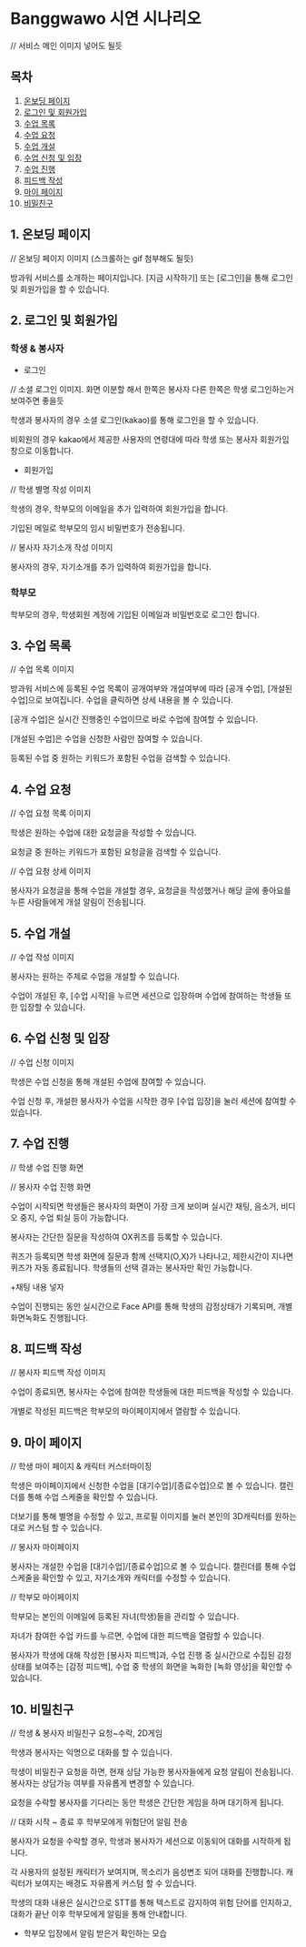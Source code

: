 # Banggwawo 시연 시나리오

// 서비스 메인 이미지 넣어도 될듯

## 목차
1. [온보딩 페이지](#1-온보딩-페이지)
2. [로그인 및 회원가입](#2-로그인-및-회원가입)
3. [수업 목록](#3-수업-목록)
4. [수업 요청](#4-수업-요청)
5. [수업 개설](#5-수업-개설)
6. [수업 신청 및 입장](#6-수업-신청-및-입장)
7. [수업 진행](#7-수업-진행)
8. [피드백 작성](#8-피드백-작성)
9. [마이 페이지](#9-마이-페이지)
10. [비밀친구](#10-비밀친구)

## 1. 온보딩 페이지

// 온보딩 페이지 이미지 (스크롤하는 gif 첨부해도 될듯)

방과워 서비스를 소개하는 페이지입니다. [지금 시작하기] 또는 [로그인]을 통해 로그인 및 회원가입을 할 수 있습니다.





## 2. 로그인 및 회원가입

### 학생 & 봉사자

- 로그인

// 소셜 로그인 이미지. 화면 이분할 해서 한쪽은 봉사자 다른 한쪽은 학생 로그인하는거 보여주면 좋을듯

학생과 봉사자의 경우 소셜 로그인(kakao)를 통해 로그인을 할 수 있습니다.

비회원의 경우 kakao에서 제공한 사용자의 연령대에 따라 학생 또는 봉사자 회원가입 창으로 이동합니다.



- 회원가입

// 학생 별명 작성 이미지

학생의 경우, 학부모의 이메일을 추가 입력하여 회원가입을 합니다.

기입된 메일로 학부모의 임시 비밀번호가 전송됩니다.



// 봉사자 자기소개 작성 이미지

봉사자의 경우, 자기소개를 추가 입력하여 회원가입을 합니다.



### 학부모

학부모의 경우, 학생회원 계정에 기입된 이메일과 비밀번호로 로그인 합니다. 





## 3. 수업 목록

// 수업 목록 이미지

방과워 서비스에 등록된 수업 목록이 공개여부와 개설여부에 따라 [공개 수업], [개설된 수업]으로 보여집니다. 수업을 클릭하면 상세 내용을 볼 수 있습니다.

[공개 수업]은 실시간 진행중인 수업이므로 바로 수업에 참여할 수 있습니다.

[개설된 수업]은 수업을 신청한 사람만 참여할 수 있습니다.



등록된 수업 중 원하는 키워드가 포함된 수업을 검색할 수 있습니다.







## 4. 수업 요청

// 수업 요청 목록 이미지

학생은 원하는 수업에 대한 요청글을 작성할 수 있습니다.

요청글 중 원하는 키워드가 포함된 요청글을 검색할 수 있습니다.

// 수업 요청 상세 이미지

봉사자가 요청글을 통해 수업을 개설할 경우, 요청글을 작성했거나 해당 글에 좋아요를 누른 사람들에게 개설 알림이 전송됩니다.







## 5. 수업 개설

// 수업 작성 이미지

봉사자는 원하는 주제로 수업을 개설할 수 있습니다.

수업이 개설된 후, [수업 시작]을 누르면 세션으로 입장하며 수업에 참여하는 학생들 또한 입장할 수 있습니다. 







## 6. 수업 신청 및 입장

// 수업 신청 이미지

학생은 수업 신청을 통해 개설된 수업에 참여할 수 있습니다.

수업 신청 후, 개설한 봉사자가 수업을 시작한 경우 [수업 입장]을 눌러 세션에 참여할 수 있습니다.







## 7. 수업 진행

// 학생 수업 진행 화면

// 봉사자 수업 진행 화면

수업이 시작되면 학생들은 봉사자의 화면이 가장 크게 보이며 실시간 채팅, 음소거, 비디오 중지, 수업 퇴실 등이 가능합니다.

봉사자는 간단한 질문을 작성하여 OX퀴즈를 등록할 수 있습니다.

퀴즈가 등록되면 학생 화면에 질문과 함께 선택지(O,X)가 나타나고, 제한시간이 지나면 퀴즈가 자동 종료됩니다. 학생들의 선택 결과는 봉사자만 확인 가능합니다.

+채팅 내용 넣자

수업이 진행되는 동안 실시간으로 Face API를 통해 학생의 감정상태가 기록되며, 개별 화면녹화도 진행됩니다.





## 8. 피드백 작성

// 봉사자 피드백 작성 이미지

수업이 종료되면, 봉사자는 수업에 참여한 학생들에 대한 피드백을 작성할 수 있습니다.

개별로 작성된 피드백은 학부모의 마이페이지에서 열람할 수 있습니다.





## 9. 마이 페이지

// 학생 마이 페이지 & 캐릭터 커스터마이징

학생은 마이페이지에서 신청한 수업을 [대기수업]/[종료수업]으로 볼 수 있습니다. 캘린더를 통해 수업 스케줄을 확인할 수 있습니다.

더보기를 통해 별명을 수정할 수 있고, 프로필 이미지를 눌러 본인의 3D캐릭터를 원하는대로 커스텀 할 수 있습니다.



// 봉사자 마이페이지

봉사자는 개설한 수업을 [대기수업]/[종료수업]으로 볼 수 있습니다. 캘린더를 통해 수업 스케줄을 확인할 수 있고, 자기소개와 캐릭터를 수정할 수 있습니다.



// 학부모 마이페이지

학부모는 본인의 이메일에 등록된 자녀(학생)들을 관리할 수 있습니다.

자녀가 참여한 수업 카드를 누르면, 수업에 대한 피드백을 열람할 수 있습니다.

봉사자가 학생에 대해 작성한 [봉사자 피드백]과, 수업 진행 중 실시간으로 수집된 감정상태를 보여주는 [감정 피드백], 수업 중 학생의 화면을 녹화한 [녹화 영상]을 확인할 수 있습니다.







## 10. 비밀친구

// 학생 & 봉사자 비밀친구 요청~수락, 2D게임

학생과 봉사자는 익명으로 대화를 할 수 있습니다.

학생이 비밀친구 요청을 하면, 현재 상담 가능한 봉사자들에게 요청 알림이 전송됩니다. 봉사자는 상담가능 여부를 자유롭게 변경할 수 있습니다.

요청을 수락할 봉사자를 기다리는 동안 학생은 간단한 게임을 하며 대기하게 됩니다.



// 대화 시작 ~ 종료 후 학부모에게 위험단어 알림 전송

봉사자가 요청을 수락할 경우, 학생과 봉사자가 세션으로 이동되어 대화를 시작하게 됩니다.

각 사용자의 설정된 캐릭터가 보여지며, 목소리가 음성변조 되어 대화를 진행합니다. 캐릭터가 보여지는 배경도 자유롭게 커스텀 할 수 있습니다.

학생의 대화 내용은 실시간으로 STT를 통해 텍스트로 감지하여 위험 단어를 인지하고, 대화가 끝난 이후 학부모에게 알림을 통해 안내합니다.

+ 학부모 입장에서 알림 받은거 확인하는 모습
